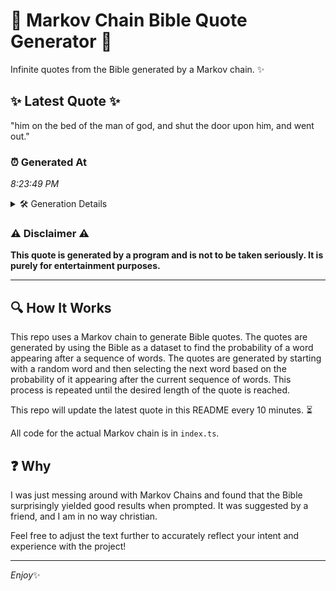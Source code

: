 # 📖 Markov Chain Bible Quote Generator 📖

Infinite quotes from the Bible generated by a Markov chain. ✨

## ✨ Latest Quote ✨
"him on the bed of the man of god, and shut the door upon him, and went out."

### ⏰ Generated At
*8:23:49 PM*

<details>
    <summary>🛠️ Generation Details</summary>
    <p>
        <strong>🌱 Seed:</strong> him<br>
        <strong>🔄 Iterations:</strong> 17<br>
        <strong>📜 Context History:</strong><br>[ him ]: on<br>[ him, on ]: the<br>[ him, on, the ]: bed<br>[ him, on, the, bed ]: of<br>[ him, on, the, bed, of ]: the<br>[ him, on, the, bed, of, the ]: man<br>[ on, the, bed, of, the, man ]: of<br>[ the, bed, of, the, man, of ]: god,<br>[ bed, of, the, man, of, god, ]: and<br>[ of, the, man, of, god,, and ]: shut<br>[ the, man, of, god,, and, shut ]: the<br>[ man, of, god,, and, shut, the ]: door<br>[ of, god,, and, shut, the, door ]: upon<br>[ god,, and, shut, the, door, upon ]: him,<br>[ and, shut, the, door, upon, him, ]: and<br>[ shut, the, door, upon, him,, and ]: went<br>[ the, door, upon, him,, and, went ]: out.<br>
    </p>
</details>

### ⚠️ Disclaimer ⚠️
**This quote is generated by a program and is not to be taken seriously. It is purely for entertainment purposes.**

---

## 🔍 How It Works

This repo uses a Markov chain to generate Bible quotes. The quotes are generated by using the Bible as a dataset to find the probability of a word appearing after a sequence of words. The quotes are generated by starting with a random word and then selecting the next word based on the probability of it appearing after the current sequence of words. This process is repeated until the desired length of the quote is reached.

This repo will update the latest quote in this README every 10 minutes. ⏳

All code for the actual Markov chain is in `index.ts`.

## ❓ Why

I was just messing around with Markov Chains and found that the Bible surprisingly yielded good results when prompted. 
It was suggested by a friend, and I am in no way christian.

Feel free to adjust the text further to accurately reflect your intent and experience with the project!

---

*Enjoy*✨
